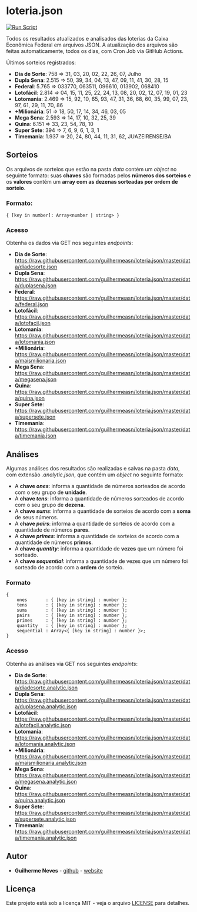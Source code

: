 # loteria.json

[![Run Script](https://github.com/guilhermeasn/loteria.json/actions/workflows/run.yml/badge.svg)](https://github.com/guilhermeasn/loteria.json/actions/workflows/run.yml)

Todos os resultados atualizados e analisados das loterias da Caixa Econômica Federal em arquivos JSON. A atualização dos arquivos são feitas automaticamente, todos os dias, com Cron Job via GitHub Actions.

Últimos sorteios registrados:

 - **Dia de Sorte**: <!--diadesorte-->758 => 31, 03, 20, 02, 22, 26, 07, Julho
 - **Dupla Sena**: <!--duplasena-->2.515 => 50, 39, 34, 04, 13, 47, 09, 11, 41, 30, 28, 15
 - **Federal**: <!--federal-->5.765 => 033770, 063511, 096610, 013902, 068410
 - **Lotofácil**: <!--lotofacil-->2.814 => 04, 15, 11, 25, 22, 24, 13, 08, 20, 02, 12, 07, 19, 01, 23
 - **Lotomania**: <!--lotomania-->2.469 => 15, 92, 10, 65, 93, 47, 31, 36, 68, 60, 35, 99, 07, 23, 97, 61, 29, 11, 70, 86
 - **+Milionária**: <!--maismilionaria-->51 => 18, 50, 17, 14, 34, 46, 03, 05
 - **Mega Sena**: <!--megasena-->2.593 => 14, 17, 10, 32, 25, 39
 - **Quina**: <!--quina-->6.151 => 33, 23, 54, 78, 10
 - **Super Sete**: <!--supersete-->394 => 7, 6, 9, 6, 1, 3, 1
 - **Timemania**: <!--timemania-->1.937 => 20, 24, 80, 44, 11, 31, 62, JUAZEIRENSE/BA
 <!-- - **Loteca**: 0 -->

## Sorteios

Os arquivos de sorteios que estão na pasta *data* contém um *object* no seguinte formato: suas **chaves** são formadas pelos **números dos sorteios** e os **valores** contém um **array com as dezenas sorteadas por ordem de sorteio**.

### Formato:

```
{ [key in number]: Array<number | string> }
```

### Acesso

Obtenha os dados via GET nos seguintes *endpoints*:

 - **Dia de Sorte**: https://raw.githubusercontent.com/guilhermeasn/loteria.json/master/data/diadesorte.json
 - **Dupla Sena**: https://raw.githubusercontent.com/guilhermeasn/loteria.json/master/data/duplasena.json
 - **Federal**: https://raw.githubusercontent.com/guilhermeasn/loteria.json/master/data/federal.json
 - **Lotofácil**: https://raw.githubusercontent.com/guilhermeasn/loteria.json/master/data/lotofacil.json
 - **Lotomania**: https://raw.githubusercontent.com/guilhermeasn/loteria.json/master/data/lotomania.json
 - **+Milionária**: https://raw.githubusercontent.com/guilhermeasn/loteria.json/master/data/maismilionaria.json
 - **Mega Sena**: https://raw.githubusercontent.com/guilhermeasn/loteria.json/master/data/megasena.json
 - **Quina**: https://raw.githubusercontent.com/guilhermeasn/loteria.json/master/data/quina.json
 - **Super Sete**: https://raw.githubusercontent.com/guilhermeasn/loteria.json/master/data/supersete.json
 - **Timemania**: https://raw.githubusercontent.com/guilhermeasn/loteria.json/master/data/timemania.json
 <!-- - **Loteca**: https://raw.githubusercontent.com/guilhermeasn/loteria.json/master/data/loteca.json -->
 
## Análises

Algumas análises dos resultados são realizadas e salvas na pasta *data*, com extensão *.analytic.json*, que contém um *object* no seguinte formato:
 - A **chave *ones***: informa a quantidade de números sorteados de acordo com o seu grupo de **unidade**.
 - A **chave *tens***: informa a quantidade de números sorteados de acordo com o seu grupo de **dezena**.
 - A **chave *sums***: informa a quantidade de sorteios de acordo com a **soma** de seus números.
 - A **chave *pairs***: informa a quantidade de sorteios de acordo com a quantidade de números **pares**.
 - A **chave *primes***: informa a quantidade de sorteios de acordo com a quantidade de números **primos**.
 - A **chave *quantity***: informa a quantidade de **vezes** que um número foi sorteado.
 - A **chave *sequential***: informa a quantidade de vezes que um número foi sorteado de acordo com a **ordem** de sorteio.

### Formato

```
{
    ones       : { [key in string] : number };
    tens       : { [key in string] : number };
    sums       : { [key in string] : number };
    pairs      : { [key in string] : number };
    primes     : { [key in string] : number };
    quantity   : { [key in string] : number };
    sequential : Array<{ [key in string] : number }>;
}
```

### Acesso

Obtenha as análises via GET nos seguintes *endpoints*:

 - **Dia de Sorte**: https://raw.githubusercontent.com/guilhermeasn/loteria.json/master/data/diadesorte.analytic.json
 - **Dupla Sena**: https://raw.githubusercontent.com/guilhermeasn/loteria.json/master/data/duplasena.analytic.json
 - **Lotofácil**: https://raw.githubusercontent.com/guilhermeasn/loteria.json/master/data/lotofacil.analytic.json
 - **Lotomania**: https://raw.githubusercontent.com/guilhermeasn/loteria.json/master/data/lotomania.analytic.json
 - **+Milionária**: https://raw.githubusercontent.com/guilhermeasn/loteria.json/master/data/maismilionaria.analytic.json
 - **Mega Sena**: https://raw.githubusercontent.com/guilhermeasn/loteria.json/master/data/megasena.analytic.json
 - **Quina**: https://raw.githubusercontent.com/guilhermeasn/loteria.json/master/data/quina.analytic.json
 - **Super Sete**: https://raw.githubusercontent.com/guilhermeasn/loteria.json/master/data/supersete.analytic.json
 - **Timemania**: https://raw.githubusercontent.com/guilhermeasn/loteria.json/master/data/timemania.analytic.json

## Autor

* **Guilherme Neves** - [github](https://github.com/guilhermeasn/) - [website](https://gn.dev.br/)

## Licença

Este projeto está sob a licença MIT - veja o arquivo [LICENSE](https://github.com/guilhermeasn/loteria.json/blob/master/LICENSE) para detalhes.
